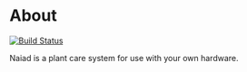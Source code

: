 # About

[![Build Status](https://travis-ci.org/bartfeenstra/Naiad.svg?branch=master)](https://travis-ci.org/bartfeenstra/Naiad)

Naiad is a plant care system for use with your own hardware.
